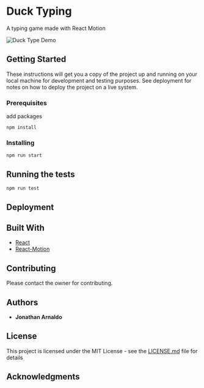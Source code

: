 # Duck Typing

A typing game made with React Motion

![Duck Type Demo](http://g.recordit.co/U6X6NIyxot.gif)


## Getting Started

These instructions will get you a copy of the project up and running on your local machine for development and testing purposes. See deployment for notes on how to deploy the project on a live system.

### Prerequisites

add packages

```
npm install
```

### Installing

```
npm run start
```

## Running the tests

```
npm run test
```

## Deployment



## Built With

* [React](https://reactjs.org/)
* [React-Motion](https://github.com/chenglou/react-motion)

## Contributing

Please contact the owner for contributing.

## Authors

* **Jonathan Arnaldo**

## License

This project is licensed under the MIT License - see the [LICENSE.md](LICENSE.md) file for details

## Acknowledgments
